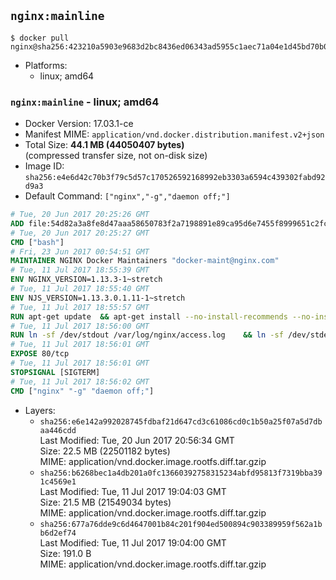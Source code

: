## `nginx:mainline`

```console
$ docker pull nginx@sha256:423210a5903e9683d2bc8436ed06343ad5955c1aec71a04e1d45bd70b0d68460
```

-	Platforms:
	-	linux; amd64

### `nginx:mainline` - linux; amd64

-	Docker Version: 17.03.1-ce
-	Manifest MIME: `application/vnd.docker.distribution.manifest.v2+json`
-	Total Size: **44.1 MB (44050407 bytes)**  
	(compressed transfer size, not on-disk size)
-	Image ID: `sha256:e4e6d42c70b3f79c5d57c170526592168992eb3303a6594c439302fabd92d9a3`
-	Default Command: `["nginx","-g","daemon off;"]`

```dockerfile
# Tue, 20 Jun 2017 20:25:26 GMT
ADD file:54d82a3a8fe8d47aaa58650783f2a7198891e89ca95d6e7455f8999651c2fc98 in / 
# Tue, 20 Jun 2017 20:25:27 GMT
CMD ["bash"]
# Fri, 23 Jun 2017 00:54:51 GMT
MAINTAINER NGINX Docker Maintainers "docker-maint@nginx.com"
# Tue, 11 Jul 2017 18:55:39 GMT
ENV NGINX_VERSION=1.13.3-1~stretch
# Tue, 11 Jul 2017 18:55:40 GMT
ENV NJS_VERSION=1.13.3.0.1.11-1~stretch
# Tue, 11 Jul 2017 18:55:57 GMT
RUN apt-get update 	&& apt-get install --no-install-recommends --no-install-suggests -y gnupg1 	&& 	NGINX_GPGKEY=573BFD6B3D8FBC641079A6ABABF5BD827BD9BF62; 	found=''; 	for server in 		ha.pool.sks-keyservers.net 		hkp://keyserver.ubuntu.com:80 		hkp://p80.pool.sks-keyservers.net:80 		pgp.mit.edu 	; do 		echo "Fetching GPG key $NGINX_GPGKEY from $server"; 		apt-key adv --keyserver "$server" --keyserver-options timeout=10 --recv-keys "$NGINX_GPGKEY" && found=yes && break; 	done; 	test -z "$found" && echo >&2 "error: failed to fetch GPG key $NGINX_GPGKEY" && exit 1; 	apt-get remove --purge -y gnupg1 && apt-get -y --purge autoremove && rm -rf /var/lib/apt/lists/* 	&& echo "deb http://nginx.org/packages/mainline/debian/ stretch nginx" >> /etc/apt/sources.list 	&& apt-get update 	&& apt-get install --no-install-recommends --no-install-suggests -y 						nginx=${NGINX_VERSION} 						nginx-module-xslt=${NGINX_VERSION} 						nginx-module-geoip=${NGINX_VERSION} 						nginx-module-image-filter=${NGINX_VERSION} 						nginx-module-njs=${NJS_VERSION} 						gettext-base 	&& rm -rf /var/lib/apt/lists/*
# Tue, 11 Jul 2017 18:56:00 GMT
RUN ln -sf /dev/stdout /var/log/nginx/access.log 	&& ln -sf /dev/stderr /var/log/nginx/error.log
# Tue, 11 Jul 2017 18:56:01 GMT
EXPOSE 80/tcp
# Tue, 11 Jul 2017 18:56:01 GMT
STOPSIGNAL [SIGTERM]
# Tue, 11 Jul 2017 18:56:02 GMT
CMD ["nginx" "-g" "daemon off;"]
```

-	Layers:
	-	`sha256:e6e142a992028745fdbaf21d647cd3c61086cd0c1b50a25f07a5d7dbaa446cdd`  
		Last Modified: Tue, 20 Jun 2017 20:56:34 GMT  
		Size: 22.5 MB (22501182 bytes)  
		MIME: application/vnd.docker.image.rootfs.diff.tar.gzip
	-	`sha256:b6268bec1a4db201a0fc13660392758315234abfd95813f7319bba391c4569e1`  
		Last Modified: Tue, 11 Jul 2017 19:04:03 GMT  
		Size: 21.5 MB (21549034 bytes)  
		MIME: application/vnd.docker.image.rootfs.diff.tar.gzip
	-	`sha256:677a76dde9c6d4647001b84c201f904ed500894c903389959f562a1bb6d2ef74`  
		Last Modified: Tue, 11 Jul 2017 19:04:00 GMT  
		Size: 191.0 B  
		MIME: application/vnd.docker.image.rootfs.diff.tar.gzip
